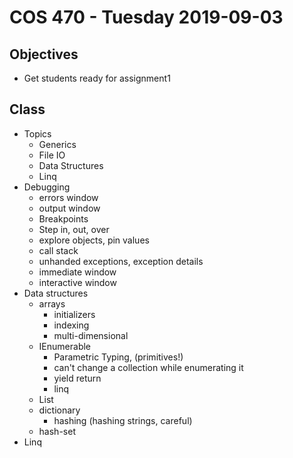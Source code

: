 # COS 470 - Tuesday 2019-09-03
## Objectives
* Get students ready for assignment1

## Class
* Topics
  * Generics
  * File IO
  * Data Structures
  * Linq
* Debugging
  * errors window
  * output window
  * Breakpoints
  * Step in, out, over
  * explore objects, pin values
  * call stack
  * unhanded exceptions, exception details
  * immediate window
  * interactive window
* Data structures
  * arrays
    * initializers
	* indexing
	* multi-dimensional
  * IEnumerable
    * Parametric Typing, (primitives!)
    * can't change a collection while enumerating it
    * yield return
	* linq
  * List
  * dictionary
    * hashing (hashing strings, careful)
  * hash-set
* Linq

